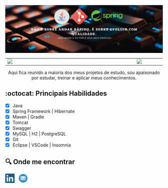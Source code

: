 <div align="center">
  <img src="assets/images/capa.png" alt="Capa">
</div>

<div align="center">
  <table>
    <tr>
        <td><img width="400px" align="left" src="https://github-readme-stats.vercel.app/api/top-langs/?username=VictorSimiao&hide=html&layout=compact&theme=buefy" /></td>
        <td><img width="495px" align="left" src="https://github-readme-stats.vercel.app/api?username=VictorSimiao&theme=buefy"/></td>
    </tr>   
  </table>
</div>

  <div align="center">
 
Aqui fica reunido a maioria dos meus projetos de estudo, sou apaixonado por estudar, treinar e aplicar meus conhecimentos.
</div>

## :octocat: Principais Habilidades

- [x] Java
- [x] Spring Framework | Hibernate
- [x] Maven | Gradle
- [x] Tomcat
- [x] Swagger
- [x] MySQL | H2 | PostgreSQL
- [x] Git
- [x] Eclipse | VSCode | Insomnia

## :mag: Onde me encontrar

<a href="https://www.linkedin.com/in/victorsreis/"><img height="30" src="assets/images/linkedin.png"></a>&nbsp;&nbsp;
<a href="mailto:victor.sreis@hotmail.com"><img height="30" src="assets/images/email.png"></a>&nbsp;&nbsp;
